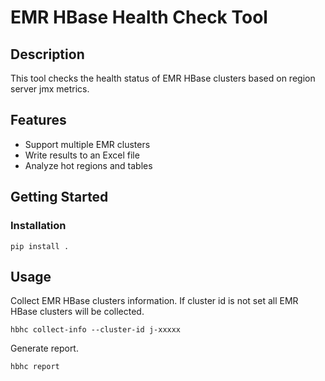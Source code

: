 # EMR HBase Health Check Tool

## Description

This tool checks the health status of EMR HBase clusters based on region server jmx metrics.

## Features

- Support multiple EMR clusters
- Write results to an Excel file
- Analyze hot regions and tables

## Getting Started

### Installation

```
pip install .
```

## Usage
Collect EMR HBase clusters information. If cluster id is not set all EMR HBase clusters will be collected.
```
hbhc collect-info --cluster-id j-xxxxx
```
Generate report. 
```
hbhc report
```

